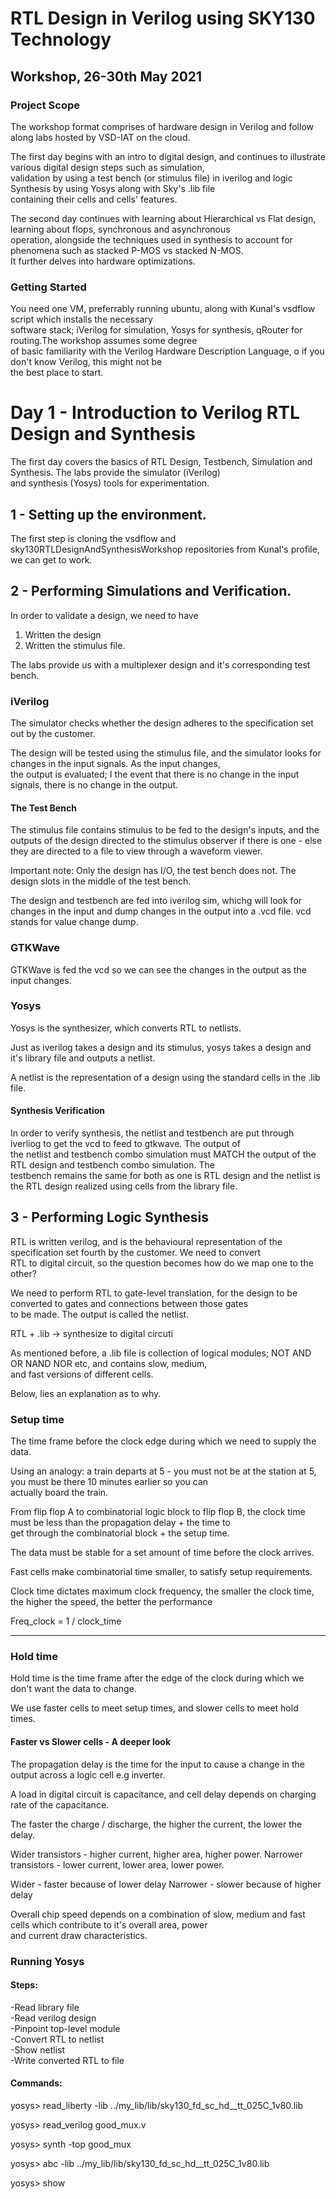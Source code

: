 # RTL Design in Verilog using SKY130 Technology
## Workshop, 26-30th May 2021


### Project Scope

The workshop format comprises of hardware design in Verilog and follow along labs hosted by VSD-IAT on the cloud.  

The first day begins with an intro to digital design, and continues to illustrate various digital design steps such as simulation, <br/>validation by using a test bench (or stimulus file) in iverilog and logic Synthesis by using Yosys along with Sky's .lib file <br/>containing their cells and cells' features.

The second day continues with learning about Hierarchical vs Flat design, learning about flops, synchronous and asynchronous <br/>operation, alongside the techniques used in synthesis to account for phenomena such as stacked P-MOS vs stacked N-MOS.<br/> It further delves into hardware optimizations.


### Getting Started

You need one VM, preferrably running ubuntu, along with Kunal's vsdflow script which installs the necessary<br/> software stack; iVerilog for simulation, Yosys for synthesis, qRouter for routing.The workshop assumes some degree <br/>of basic familiarity with the Verilog Hardware Description Language, o if you don't know Verilog, this might not be <br/>the best place to start.

# Day 1 - Introduction to Verilog RTL Design and Synthesis

The first day covers the basics of RTL Design, Testbench, Simulation and Synthesis. The labs provide the simulator (iVerilog) <br/>and synthesis (Yosys) tools for experimentation.

## 1 - Setting up the environment.
The first step is cloning the vsdflow and sky130RTLDesignAndSynthesisWorkshop repositories from Kunal's profile, we can get to work.


## 2 - Performing Simulations and Verification.
In order to validate a design, we need to have 

1. Written the design
2. Written the stimulus file.

The labs provide us with a multiplexer design and it's corresponding test bench.


### iVerilog

The simulator checks whether the design adheres to the specification set out by the customer.

The design will be tested using the stimulus file, and the simulator looks for changes in the input signals. As the input changes, <br/>the output is evaluated; I the event that there is no change in the input signals, there is no change in the output.

#### The Test Bench 

The stimulus file contains stimulus to be fed to the design's inputs,  and the outputs of the design directed to the stimulus observer if there is one - else they are directed to a file to view through a waveform viewer.

Important note: Only the design has I/O, the test bench does not. The design slots in the middle of the test bench.

The design and testbench are fed into iverilog sim, whichg will look for changes in the input and dump changes in the output into a .vcd file. vcd stands for value change dump.

### GTKWave

GTKWave is fed the vcd so we can see the changes in the output as the input changes.

### Yosys

Yosys is the synthesizer, which converts RTL to netlists.

Just as iverilog takes a design and its stimulus, yosys takes a design and it's library file and outputs a netlist.

A netlist is the representation of a design using the standard cells in the .lib file.



#### Synthesis Verification

In order to verify synthesis, the netlist and testbench are put through iverliog to get the vcd to feed to gtkwave. The output of <br/>the netlist and testbench combo simulation must MATCH the output of the RTL design and testbench combo simulation. The <br/>testbench remains the same for both as one is RTL design and the netlist is the RTL design realized using cells from the library file.


## 3 - Performing Logic Synthesis

RTL is written verilog, and is the behavioural representation of the specification set fourth by the customer. We need to convert<br/> RTL to digital circuit, so the question becomes how do we map one to the other?

We need to perform RTL to gate-level translation,  for the design to be converted to gates and connections between those gates<br/> to be made. The output is called the netlist.


RTL + .lib -> synthesize to digital circuti

As mentioned before, a .lib file is collection of logical modules; NOT AND OR NAND NOR etc, and contains slow, medium, <br/>and fast versions of different cells.

Below, lies an explanation as to why.

### Setup time

The time frame before the clock edge during which we need to supply the data.

Using an analogy: a train departs at 5 - you must not be at the station at 5, you must be there 10 minutes earlier so you can<br/> actually board the train.

From flip flop A to combinatorial logic block to flip flop B, the clock time must be less than the propagation delay + the time to<br/> get through the combinatorial block + the setup time.

The data must be stable for a set amount of time before the clock arrives.

Fast cells make combinatorial time smaller, to satisfy setup requirements.

Clock time dictates maximum clock frequency, the smaller the clock time, the higher the speed, the better the performance

Freq_clock = 1 / clock_time

------------------------------------------------------------------------------------------
### Hold time

Hold time is the time frame after the edge of the clock during which we don't want the data to change.


We use faster cells to meet setup times, and slower cells to meet hold times.


#### Faster vs Slower cells - A deeper look


The propagation delay is the time for the input to cause a change in the output across a logic cell e.g inverter.

A load in digital circuit is capacitance, and cell delay depends on charging rate of the capacitance.

The faster the charge / discharge, the higher the current, the lower the delay.

Wider transistors - higher current, higher area, higher power.
Narrower transistors - lower current, lower area, lower power.

Wider - faster because of lower delay
Narrower - slower because of higher delay

Overall chip speed depends on a combination of slow, medium and fast cells which contribute to it's overall area, power <br/>and current draw characteristics.


### Running Yosys

#### Steps:

-Read library file<br/>
-Read verilog design<br/>
-Pinpoint top-level module<br/>
-Convert RTL to netlist<br/>
-Show netlist<br/>
-Write converted RTL to file<br/>

#### Commands:

yosys> read_liberty -lib ../my_lib/lib/sky130_fd_sc_hd__tt_025C_1v80.lib           

yosys> read_verilog good_mux.v                                                     

yosys> synth -top good_mux                                                         

yosys> abc -lib ../my_lib/lib/sky130_fd_sc_hd__tt_025C_1v80.lib                    

yosys> show                                     




